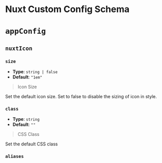 # Nuxt Custom Config Schema 

# `appConfig`

## `nuxtIcon`

### `size`
- **Type**: `string | false`
- **Default**: `"1em"`

> Icon Size


Set the default icon size. Set to false to disable the sizing of icon in style.


### `class`
- **Type**: `string`
- **Default**: `""`

> CSS Class


Set the default CSS class


### `aliases`